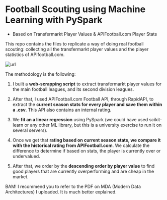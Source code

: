 # Football Scouting using Machine Learning with PySpark
- Based on Transfermarkt Player Values & APIFootball.com Player Stats

This repo contains the files to replicate a way of doing real football scouting: collecting all the transfermarkt player values and the player statistics of APIfootball.com.

![url](https://images.supersport.com/media/34vlqwkk/la-liga_2324_seasonstart_11082023_sup_1200.png?width=2048&quality=90&format=webp)

The methodology is the following: 

1. I built a **web-scrapping script** to extract transfermarkt player values for the main football leagues, and its second division leagues.
   
2. After that, I used APIFootball.com Football API, through RapidAPI, to extract the **current season stats for every player and save them within a .csv**. This API also contains an internal rating.

3. We **fit an a linear regression** using PySpark (we could have used scikit-learn or any other ML library, but this is a university exercise to run it on several servers).

4. Once we get that **rating based on current season stats, we compare it with the historical rating from APIFootball.com**. We calculate the difference to determine if based on stats, the player is currently over or undervalued.
  
5. After that, we order by the **descending order by player value** to find good players that are currently overperforming and are cheap in the market.

BAM! I recommend you to refer to the PDF on MDA (Modern Data Architectures) I uploaded. It is much better explained.
